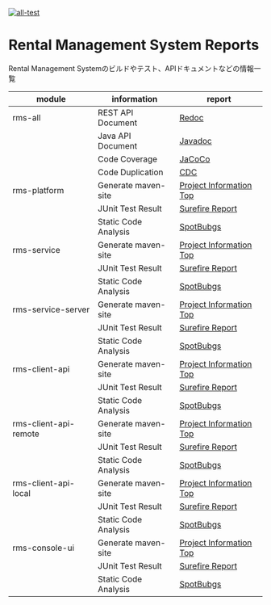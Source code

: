 [![all-test](https://github.com/ozytso/rms/actions/workflows/all-test.yml/badge.svg)](https://github.com/ozytso/rms/actions/workflows/all-test.yml)

# Rental Management System Reports
Rental Management Systemのビルドやテスト、APIドキュメントなどの情報一覧

| module | information | report |
| ------ | ------ | ---- |
| rms-all | REST API Document | [Redoc](http://54.199.30.101/static/)|
|  | Java API Document | [Javadoc](https://ozytso.github.io/rms/site/modules/apidocs/index.html) |
|  | Code Coverage | [JaCoCo](https://ozytso.github.io/rms/site/modules/ers-coverage/jacoco-aggregate/index.html) |
|  | Code Duplication | [CDC](https://ozytso.github.io/rms/site/modules/cpd.html) |
| rms-platform | Generate maven-site | [Project Information Top](https://ozytso.github.io/rms/site/modules/rms-platform/project-info.html) |
| | JUnit Test Result | [Surefire Report](https://ozytso.github.io/rms/site/modules/rms-platform/surefire-report.html) |
| | Static Code Analysis | [SpotBubgs](https://ozytso.github.io/rms/site/modules/rms-platform/spotbugs.html) |
| rms-service | Generate maven-site | [Project Information Top](https://ozytso.github.io/rms/site/modules/rms-service/project-info.html) |
| | JUnit Test Result | [Surefire Report](https://ozytso.github.io/rms/site/modules/rms-service/surefire-report.html) |
| | Static Code Analysis | [SpotBubgs](https://ozytso.github.io/rms/site/modules/rms-service/spotbugs.html) |
| rms-service-server | Generate maven-site | [Project Information Top](https://ozytso.github.io/rms/site/modules/rms-service-server/project-info.html) |
| | JUnit Test Result | [Surefire Report](https://ozytso.github.io/rms/site/modules/rms-service-server/surefire-report.html) |
| | Static Code Analysis | [SpotBubgs](https://ozytso.github.io/rms/site/modules/rms-service-server/spotbugs.html) |
| rms-client-api | Generate maven-site | [Project Information Top](https://ozytso.github.io/rms/site/modules/rms-client-api/project-info.html) |
| | JUnit Test Result | [Surefire Report](https://ozytso.github.io/rms/site/modules/rms-client-api/surefire-report.html) |
| | Static Code Analysis | [SpotBubgs](https://ozytso.github.io/rms/site/modules/rms-client-api/spotbugs.html) |
| rms-client-api-remote | Generate maven-site | [Project Information Top](https://ozytso.github.io/rms/site/modules/rms-client-api-remote/project-info.html) |
| | JUnit Test Result | [Surefire Report](https://ozytso.github.io/rms/site/modules/rms-client-api-remote/surefire-report.html) |
| | Static Code Analysis | [SpotBubgs](https://ozytso.github.io/rms/site/modules/rms-client-api-remote/spotbugs.html) |
| rms-client-api-local | Generate maven-site | [Project Information Top](https://ozytso.github.io/rms/site/modules/rms-client-api-local/project-info.html) |
| | JUnit Test Result | [Surefire Report](https://ozytso.github.io/rms/site/modules/rms-client-api-local/surefire-report.html) |
| | Static Code Analysis | [SpotBubgs](https://ozytso.github.io/rms/site/modules/rms-client-api-local/spotbugs.html) |
| rms-console-ui | Generate maven-site | [Project Information Top](https://ozytso.github.io/rms/site/modules/rms-client-ui-console/project-info.html) |
| | JUnit Test Result | [Surefire Report](https://ozytso.github.io/rms/site/modules/rms-client-ui-console/surefire-report.html) |
| | Static Code Analysis | [SpotBubgs](https://ozytso.github.io/rms/site/modules/rms-client-ui-console/spotbugs.html) |
